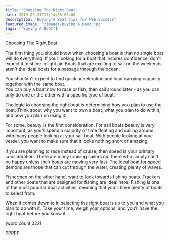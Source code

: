 ```yaml
---
title: "Choosing The Right Boat"
date: 2019-08-23T17:14:50-08:00
description: "Buying A Boat Tips for Web Success"
featured_image: "/images/Buying A Boat.jpg"
tags: ["Buying A Boat"]
---
```


Choosing The Right Boat

The first thing you should know when choosing a boat
is that no single boat will do everything.  If your
looking for a boat that inspires confidence, don't 
expect it to shine in light air.  Boats that are
exciting to sail on the weekends aren't the ideal boats
for a passage through the ocean.

You shouldn't expect to find quick acceleration and
load carrying capacity together with the same boat.  
You can buy a boat now to race or fish, then sail 
around later - as you can only do one or the other 
with a specific type of boat.

The logic to choosing the right boat is determining
how you plan to use the boat.  Think about why you
want to own a boat, what you plan to do with it, and
how you plan on using it.

For some, beauty is the first consideration.  For 
sail boats beauty is very important, as you'll 
spend a majority of time floating and sailing around, 
with many people looking at your sail boat.  With 
people looking at your vessel, you want to make sure
that it looks nothing short of amazing.

If you are planning to race instead of cruise, then
speed is your primary consideration.  There are 
many cruising sailors out there who simply can't be 
happy unless their boats are moving very fast.  The 
ideal boat for speed demons are those that can cut
through the water, creating plenty of waves.

Fishermen on the other hand, want to look towards
fishing boats.  Trackers and other boats that are
designed for fishing are ideal here.  Fishing is one
of the most popular boat activities, meaning that
you'll have plenty of boats to select from.

When it comes down to it, selecting the right boat
is up to you and what you plan to do with it.  Take
your time, weigh your options, and you'll have the
right boat before you know it.

(word count 322)

PPPPP
